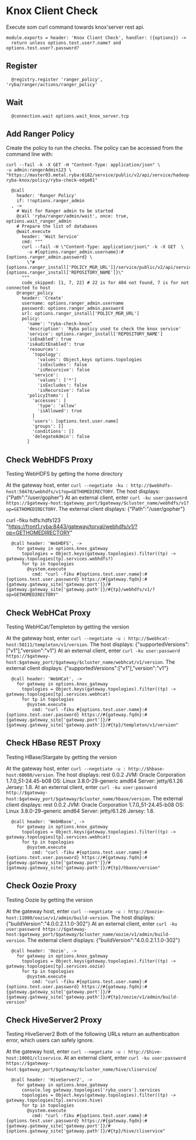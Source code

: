 
# Knox Client Check

Execute som curl command towards knox'server rest api.
    
    module.exports = header: 'Knox Client Check', handler: ({options}) ->
      return unless options.test.user?.name? and options.test.user?.password?

## Register
      
      @registry.register 'ranger_policy', 'ryba/ranger/actions/ranger_policy'

## Wait
      
      @connection.wait options.wait_knox_server.tcp

## Add Ranger Policy

Create the policy to run the checks. The policy can be accessed from the command
line with: 

```
curl --fail -k -X GET -H "Content-Type: application/json" \
-u admin:rangerAdmin123 \
"https://master03.metal.ryba:6182/service/public/v2/api/service/hadoop-ryba-knox/policy/ryba-check-edge01"
```
      
      @call
        header: 'Ranger Policy'
        if: !!options.ranger_admin
      , ->
        # Wait for Ranger admin to be started
        @call 'ryba/ranger/admin/wait', once: true, options.wait_ranger_admin
        # Prepare the list of databases
        @wait.execute
          header: 'Wait Service'
          cmd: """
          curl --fail -H \"Content-Type: application/json\" -k -X GET  \
            -u #{options.ranger_admin.username}:#{options.ranger_admin.password} \
            \"#{options.ranger_install['POLICY_MGR_URL']}/service/public/v2/api/service/name/#{options.ranger_install['REPOSITORY_NAME']}\"
          """
          code_skipped: [1, 7, 22] # 22 is for 404 not found, 7 is for not connected to host
        @ranger_policy
          header: 'Create'
          username: options.ranger_admin.username
          password: options.ranger_admin.password
          url: options.ranger_install['POLICY_MGR_URL']
          policy:
            'name': "ryba-check-knox"
            'description': 'Ryba policy used to check the knox service'
            'service': options.ranger_install['REPOSITORY_NAME']
            'isEnabled': true
            'isAuditEnabled': true
            'resources':
              'topology':
                'values': Object.keys options.topologies
                'isExcludes': false
                'isRecursive': false
              'service':
                'values': ['*']
                'isExcludes': false
                'isRecursive': false
            'policyItems': [
              'accesses': [
                'type': 'allow'
                'isAllowed': true
              ]
              'users': [options.test.user.name]
              'groups': []
              'conditions': []
              'delegateAdmin': false
            ]


## Check WebHDFS Proxy

Testing WebHDFS by getting the home directory

At the gateway host, enter `curl --negotiate -ku : http://$webhdfs-host:50470/webhdfs/v1?op=GETHOMEDIRECTORY`. 
The host displays: {"Path":"/user/gopher"}
At an external client, enter `curl -ku user:password https://$gateway-host:$gateway_port/$gateway/$cluster_name/webhdfs/v1?op=GETHOMEDIRECTORY`.
The external client displays: {"Path":"/user/gopher"}

curl -fiku hdfs:hdfs123 "https://front1.ryba:8443/gateway/torval/webhdfs/v1/?op=GETHOMEDIRECTORY"

      @call header: 'WebHDFS', ->
        for gateway in options.knox_gateway
          topologies = Object.keys(gateway.topologies).filter((tp) -> gateway.topologies[tp].services.webhdfs?)
          for tp in topologies
            @system.execute
              cmd: "curl -fiku #{options.test.user.name}:#{options.test.user.password} https://#{gateway.fqdn}:#{gateway.gateway_site['gateway.port']}/#{gateway.gateway_site['gateway.path']}/#{tp}/webhdfs/v1/?op=GETHOMEDIRECTORY"

## Check WebHCat Proxy

Testing WebHCat/Templeton by getting the version

At the gateway host, enter `curl --negotiate -u : http://$webhcat-host:50111/templeton/v1/version`.
The host displays: {"supportedVersions":["v1"],"version":"v1"}
At an external client, enter `curl -ku user:password https://$gateway-host:$gateway_port/$gateway/$cluster_name/webhcat/v1/version`.
The external client displays: {"supportedVersions":["v1"],"version":"v1"}

      @call header: 'WebHCat', ->
        for gateway in options.knox_gateway
          topologies = Object.keys(gateway.topologies).filter((tp) -> gateway.topologies[tp].services.webhcat)
          for tp in topologies
            @system.execute
              cmd: "curl -fiku #{options.test.user.name}:#{options.test.user.password} https://#{gateway.fqdn}:#{gateway.gateway_site['gateway.port']}/#{gateway.gateway_site['gateway.path']}/#{tp}/templeton/v1/version"

## Check HBase REST Proxy

Testing HBase/Stargate by getting the version

At the gateway host, enter `curl --negotiate -u : http://$hbase-host:60080/version`.
The host displays:
rest 0.0.2 JVM: Oracle Corporation 1.7.0_51-24.45-b08 OS: Linux 3.8.0-29-generic amd64 Server: jetty/6.1.26 Jersey: 1.8.
At an external client, enter `curl -ku user:password http://$gateway-host:$gateway_port/$gateway/$cluster_name/hbase/version`.
The external client displays:
rest 0.0.2 JVM: Oracle Corporation 1.7.0_51-24.45-b08 OS: Linux 3.8.0-29-generic amd64 Server: jetty/6.1.26 Jersey: 1.8.

      @call header: 'WebHBase', ->
        for gateway in options.knox_gateway
          topologies = Object.keys(gateway.topologies).filter((tp) -> gateway.topologies[tp].services.webhcat)
          for tp in topologies
            @system.execute
              cmd: "curl -fiku #{options.test.user.name}:#{options.test.user.password} https://#{gateway.fqdn}:#{gateway.gateway_site['gateway.port']}/#{gateway.gateway_site['gateway.path']}/#{tp}/hbase/version"

## Check Oozie Proxy

Testing Oozie by getting the version

At the gateway host, enter `curl --negotiate -u : http://$oozie-host:11000/oozie/v1/admin/build-version`. 
The host displays:
{"buildVersion":"4.0.0.2.1.1.0-302"} 
At an external client, enter `curl -ku user:password https://$gateway-host:$gateway_port/$gateway/$cluster_name/oozie/v1/admin/build-version`.
The external client displays:
{"buildVersion":"4.0.0.2.1.1.0-302"}

      @call header: 'Oozie', ->
        for gateway in options.knox_gateway
          topologies = Object.keys(gateway.topologies).filter((tp) -> gateway.topologies[tp].services.oozie)
          for tp in topologies
            @system.execute
              cmd: "curl -fiku #{options.test.user.name}:#{options.test.user.password} https://#{gateway.fqdn}:#{gateway.gateway_site['gateway.port']}/#{gateway.gateway_site['gateway.path']}/#{tp}/oozie/v1/admin/build-version"

## Check HiveServer2 Proxy

Testing HiveServer2
Both of the following URLs return an authentication error, which users can safely ignore.

At the gateway host, enter `curl --negotiate -u : http://$hive-host:10001/cliservice`.
At an external client, enter `curl -ku user:password https://$gateway-host:$gateway_port/$gateway/$cluster_name/hive/cliservice`/

      @call header: 'HiveServer2', ->
        for gateway in options.knox_gateway
          console.log gateway.topologies['ryba_users'].services
          topologies = Object.keys(gateway.topologies).filter((tp) -> gateway.topologies[tp].services.hive)
          for tp in topologies
            @system.execute
              cmd: "curl -fiku #{options.test.user.name}:#{options.test.user.password} https://#{gateway.fqdn}:#{gateway.gateway_site['gateway.port']}/#{options.gateway_site['gateway.path']}/#{tp}/hive/cliservice"

[doc]: http://docs.hortonworks.com/HDPDocuments/HDP2/HDP-2.2.8/bk_Knox_Gateway_Admin_Guide/content/validating_service_connectivity.html
